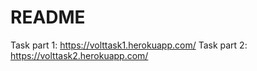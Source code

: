 # README

Task part 1: https://volttask1.herokuapp.com/
Task part 2: https://volttask2.herokuapp.com/
